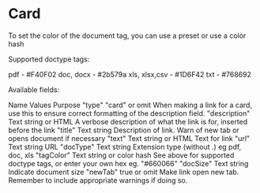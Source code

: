 # Card

To set the color of the document tag, you can use a preset or use a color hash

Supported doctype tags:

pdf - #F40F02
doc, docx - #2b579a
xls, xlsx,csv - #1D6F42
txt - #768692


Available fields:

Name            Values                          Purpose
"type"          "card" or omit                  When making a link for a card, use this to ensure correct formatting of the description field.
"description"   Text string or HTML             A verbose description of what the link is for, inserted before the link
"title"         Text string                     Description of link. Warn of new tab or opens document if necessary
"text"          Text string or HTML             Text for link
"url"           Text string                     URL
"docType"       Text string                     Extension type (without .) eg pdf, doc, xls
"tagColor"      Text string or color hash       See above for supported doctype tags, or enter your own hex eg. "#660066"
"docSize"       Text string                     Indicate document size
"newTab"        true or omit                    Make link open new tab. Remember to include appropriate warnings if doing so.

